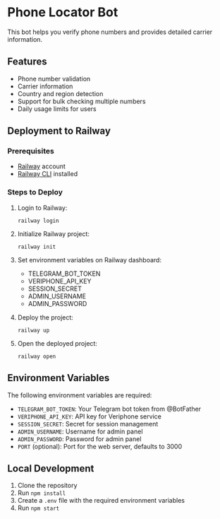 # Phone Locator Bot

This bot helps you verify phone numbers and provides detailed carrier information.

## Features

- Phone number validation
- Carrier information
- Country and region detection
- Support for bulk checking multiple numbers
- Daily usage limits for users

## Deployment to Railway

### Prerequisites

- [Railway](https://railway.app/) account
- [Railway CLI](https://docs.railway.app/develop/cli) installed

### Steps to Deploy

1. Login to Railway:
   ```
   railway login
   ```

2. Initialize Railway project:
   ```
   railway init
   ```

3. Set environment variables on Railway dashboard:
   - TELEGRAM_BOT_TOKEN
   - VERIPHONE_API_KEY
   - SESSION_SECRET
   - ADMIN_USERNAME
   - ADMIN_PASSWORD

4. Deploy the project:
   ```
   railway up
   ```

5. Open the deployed project:
   ```
   railway open
   ```

## Environment Variables

The following environment variables are required:

- `TELEGRAM_BOT_TOKEN`: Your Telegram bot token from @BotFather
- `VERIPHONE_API_KEY`: API key for Veriphone service
- `SESSION_SECRET`: Secret for session management
- `ADMIN_USERNAME`: Username for admin panel
- `ADMIN_PASSWORD`: Password for admin panel
- `PORT` (optional): Port for the web server, defaults to 3000

## Local Development

1. Clone the repository
2. Run `npm install`
3. Create a `.env` file with the required environment variables
4. Run `npm start` 